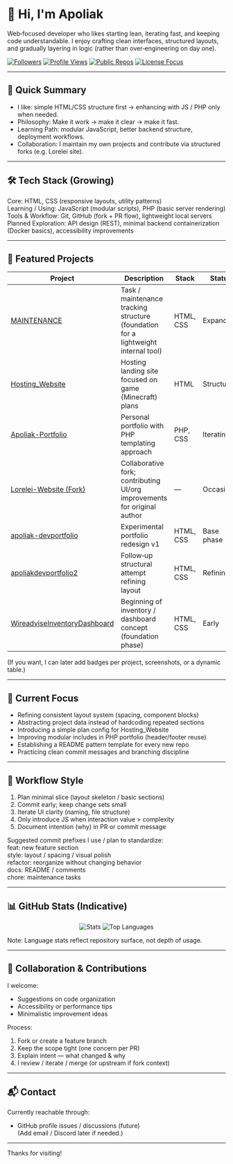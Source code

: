 # 👋 Hi, I'm **Apoliak**

Web‑focused developer who likes starting lean, iterating fast, and keeping code understandable. I enjoy crafting clean interfaces, structured layouts, and gradually layering in logic (rather than over‑engineering on day one).

[![Followers](https://img.shields.io/github/followers/Apoliak7777?style=for-the-badge)](https://github.com/Apoliak7777)
[![Profile Views](https://komarev.com/ghpvc/?username=Apoliak7777&style=for-the-badge)](https://github.com/Apoliak7777)
[![Public Repos](https://img.shields.io/badge/Public%20Repos-✔-informational?style=for-the-badge)](https://github.com/Apoliak7777?tab=repositories)
[![License Focus](https://img.shields.io/badge/Licenses-GPLv3%20%7C%20MIT-green?style=for-the-badge)](#)

---

## 📌 Quick Summary
- I like: simple HTML/CSS structure first → enhancing with JS / PHP only when needed.
- Philosophy: Make it work → make it clear → make it fast.
- Learning Path: modular JavaScript, better backend structure, deployment workflows.
- Collaboration: I maintain my own projects and contribute via structured forks (e.g. Lorelei site).

---

## 🛠 Tech Stack (Growing)
Core: HTML, CSS (responsive layouts, utility patterns)  
Learning / Using: JavaScript (modular scripts), PHP (basic server rendering)  
Tools & Workflow: Git, GitHub (fork + PR flow), lightweight local servers  
Planned Exploration: API design (REST), minimal backend containerization (Docker basics), accessibility improvements  

---

## 🚀 Featured Projects

| Project | Description | Stack | Status |
|---------|-------------|-------|--------|
| [MAINTENANCE](https://github.com/Apoliak7777/MAINTENANCE) | Task / maintenance tracking structure (foundation for a lightweight internal tool) | HTML, CSS | Expanding |
| [Hosting_Website](https://github.com/Apoliak7777/Hosting_Website) | Hosting landing site focused on game (Minecraft) plans | HTML | Structuring |
| [Apoliak-Portfolio](https://github.com/Apoliak7777/Apoliak-Portfolio) | Personal portfolio with PHP templating approach | PHP, CSS | Iterating |
| [Lorelei-Website (Fork)](https://github.com/Apoliak7777/Lorelei-Website) | Collaborative fork; contributing UI/org improvements for original author | — | Occasional |
| [apoliak-devportfolio](https://github.com/Apoliak7777/apoliak-devportfolio) | Experimental portfolio redesign v1 | HTML, CSS | Base phase |
| [apoliakdevportfolio2](https://github.com/Apoliak7777/apoliakdevportfolio2) | Follow‑up structural attempt refining layout | HTML, CSS | Refining |
| [WireadviseInventoryDashboard](https://github.com/Apoliak7777/WireadviseInventoryDashboard) | Beginning of inventory / dashboard concept (foundation phase) | HTML, CSS | Early |

(If you want, I can later add badges per project, screenshots, or a dynamic table.)

---

## 🎯 Current Focus
- Refining consistent layout system (spacing, component blocks)
- Abstracting project data instead of hardcoding repeated sections
- Introducing a simple plan config for Hosting_Website
- Improving modular includes in PHP portfolio (header/footer reuse)
- Establishing a README pattern template for every new repo
- Practicing clean commit messages and branching discipline

---

## 🧪 Workflow Style
1. Plan minimal slice (layout skeleton / basic sections)  
2. Commit early; keep change sets small  
3. Iterate UI clarity (naming, file structure)  
4. Only introduce JS when interaction value > complexity  
5. Document intention (why) in PR or commit message  

Suggested commit prefixes I use / plan to standardize:  
feat: new feature section  
style: layout / spacing / visual polish  
refactor: reorganize without changing behavior  
docs: README / comments  
chore: maintenance tasks  

---

## 📊 GitHub Stats (Indicative)

<div align="center">

![Stats](https://github-readme-stats.vercel.app/api?username=Apoliak7777&show_icons=true&theme=tokyonight&hide_border=true)
![Top Languages](https://github-readme-stats.vercel.app/api/top-langs/?username=Apoliak7777&layout=compact&theme=tokyonight&hide_border=true)

</div>

Note: Language stats reflect repository surface, not depth of usage.

---

## 🤝 Collaboration & Contributions
I welcome:
- Suggestions on code organization
- Accessibility or performance tips
- Minimalistic improvement ideas

Process:
1. Fork or create a feature branch  
2. Keep the scope tight (one concern per PR)  
3. Explain intent — what changed & why  
4. I review / iterate / merge (or upstream if fork context)

---

## 📬 Contact
Currently reachable through:  
- GitHub profile issues / discussions (future)  
(Add email / Discord later if needed.)

---

Thanks for visiting!
